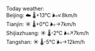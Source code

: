 Today weather:  
Beijing: ☁️   🌡️+13°C 🌬️↙8km/h  
Tianjin: ☀️   🌡️+0°C 🌬️→7km/h  
Shijiazhuang: ☀️   🌡️-2°C 🌬️↗7km/h  
Tangshan: ☀️   🌡️-5°C 🌬️→12km/h  
